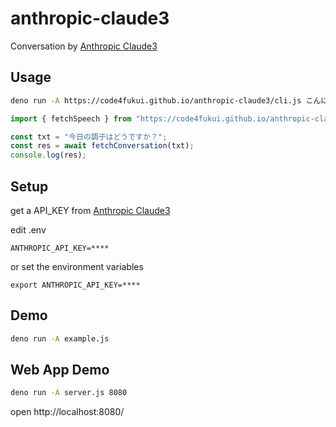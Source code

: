 # anthropic-claude3

Conversation by [Anthropic Claude3](https://www.anthropic.com/claude)

## Usage

```sh
deno run -A https://code4fukui.github.io/anthropic-claude3/cli.js こんにちは
```

```JavaScript
import { fetchSpeech } from "https://code4fukui.github.io/anthropic-claude3/fetchConversation.js"

const txt = "今日の調子はどうですか？";
const res = await fetchConversation(txt);
console.log(res);
```

## Setup

get a API_KEY from [Anthropic Claude3](https://www.anthropic.com/claude)

edit .env
```
ANTHROPIC_API_KEY=****
```
or set the environment variables
```
export ANTHROPIC_API_KEY=****
```

## Demo

```sh
deno run -A example.js
```

## Web App Demo

```sh
deno run -A server.js 8080
```
open http://localhost:8080/
